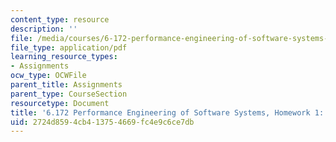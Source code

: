 ```yaml
---
content_type: resource
description: ''
file: /media/courses/6-172-performance-engineering-of-software-systems-fall-2018/2724d8594cb413754669fc4e9c6ce7db_MIT6_172F18hw1.pdf
file_type: application/pdf
learning_resource_types:
- Assignments
ocw_type: OCWFile
parent_title: Assignments
parent_type: CourseSection
resourcetype: Document
title: '6.172 Performance Engineering of Software Systems, Homework 1: Getting Started'
uid: 2724d859-4cb4-1375-4669-fc4e9c6ce7db
---
```

